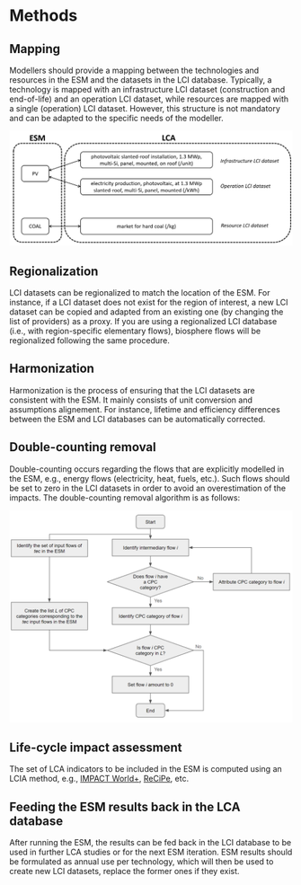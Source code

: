 # Methods

## Mapping

Modellers should provide a mapping between the technologies and resources in the ESM and the datasets in the LCI database. Typically, a technology is mapped with an infrastructure LCI dataset (construction and end-of-life) and an operation LCI dataset, while resources are mapped with a single (operation) LCI dataset. However, this structure is not mandatory and can be adapted to the specific needs of the modeller.

![mapping between esm technologies and lci datasets](../pics/mapping.png "mapping")

## Regionalization

LCI datasets can be regionalized to match the location of the ESM. For instance, if a LCI dataset does not exist for the region of interest, a new LCI dataset can be copied and adapted from an existing one (by changing the list of providers) as a proxy. If you are using a regionalized LCI database (i.e., with region-specific elementary flows), biosphere flows will be regionalized following the same procedure.

## Harmonization

Harmonization is the process of ensuring that the LCI datasets are consistent with the ESM. It mainly consists of unit conversion and assumptions alignement. For instance, lifetime and efficiency differences between the ESM and LCI databases can be automatically corrected. 

## Double-counting removal

Double-counting occurs regarding the flows that are explicitly modelled in the ESM, e.g., energy flows (electricity, heat, fuels, etc.). Such flows should be set to zero in the LCI datasets in order to avoid an overestimation of the impacts. The double-counting removal algorithm is as follows:

![flowchart of the double-counting removal algorithm](../pics/double_counting_flowchart.png "double_counting_removal")

## Life-cycle impact assessment

The set of LCA indicators to be included in the ESM is computed using an LCIA method, e.g., [IMPACT World+](https://www.impactworldplus.org/), [ReCiPe](https://www.rivm.nl/en/life-cycle-assessment-lca/recipe), etc. 

## Feeding the ESM results back in the LCA database

After running the ESM, the results can be fed back in the LCI database to be used in further LCA studies or for the next ESM iteration. ESM results should be formulated as annual use per technology, which will then be used to create new LCI datasets, replace the former ones if they exist. 